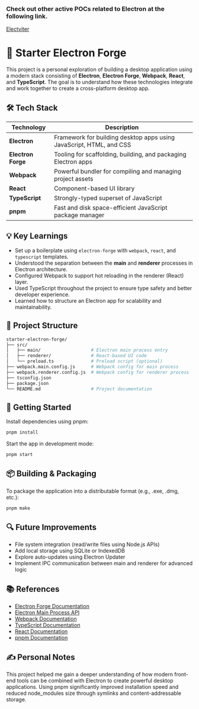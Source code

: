 ### Check out other active POCs related to Electron at the following link.

[Electviter](https://github.com/anggarobo/electviter/)


# 🚀 Starter Electron Forge


This project is a personal exploration of building a desktop application using a modern stack consisting of **Electron**, **Electron Forge**, **Webpack**, **React**, and **TypeScript**. The goal is to understand how these technologies integrate and work together to create a cross-platform desktop app.


## 🛠️ Tech Stack

| Technology         | Description |
|--------------------|-------------|
| **Electron**        | Framework for building desktop apps using JavaScript, HTML, and CSS |
| **Electron Forge**  | Tooling for scaffolding, building, and packaging Electron apps |
| **Webpack**         | Powerful bundler for compiling and managing project assets |
| **React**           | Component-based UI library |
| **TypeScript**      | Strongly-typed superset of JavaScript |
| **pnpm**            | Fast and disk space-efficient JavaScript package manager |



## 💡 Key Learnings

- Set up a boilerplate using `electron-forge` with `webpack`, `react`, and `typescript` templates.
- Understood the separation between the **main** and **renderer** processes in Electron architecture.
- Configured Webpack to support hot reloading in the renderer (React) layer.
- Used TypeScript throughout the project to ensure type safety and better developer experience.
- Learned how to structure an Electron app for scalability and maintainability.



## 📁 Project Structure

```bash
starter-electron-forge/
├── src/
│   ├── main/                   # Electron main process entry
│   ├── renderer/               # React-based UI code
│   └── preload.ts              # Preload script (optional)
├── webpack.main.config.js      # Webpack config for main process
├── webpack.renderer.config.js  # Webpack config for renderer process
├── tsconfig.json
├── package.json
└── README.md                   # Project documentation
```



## 🚀 Getting Started

Install dependencies using pnpm:

```bash
pnpm install
```

Start the app in development mode:

```bash
pnpm start
```



## 📦 Building & Packaging
To package the application into a distributable format (e.g., .exe, .dmg, etc.):

```bash
pnpm make
```



## 🔍 Future Improvements

* File system integration (read/write files using Node.js APIs)
* Add local storage using SQLite or IndexedDB
* Explore auto-updates using Electron Updater
* Implement IPC communication between main and renderer for advanced logic



## 📚 References

* [Electron Forge Documentation](https://www.electronforge.io/)
* [Electron Main Process API](https://www.electronjs.org/docs/latest/api/app)
* [Webpack Documentation](https://webpack.js.org/)
* [TypeScript Documentation](https://www.typescriptlang.org/docs/)
* [React Documentation](https://react.dev/)
* [pnpm Documentation](https://pnpm.js.org/docs/)



## ✍️ Personal Notes
This project helped me gain a deeper understanding of how modern front-end tools can be combined with Electron to create powerful desktop applications. Using pnpm significantly improved installation speed and reduced node_modules size through symlinks and content-addressable storage.






